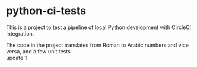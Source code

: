 # python-ci-tests
This is a project to test a pipeline of local Python development with CircleCI integration. 

The code in the project translates from Roman to Arabic numbers and vice versa, and a few unit tests  
update 1
